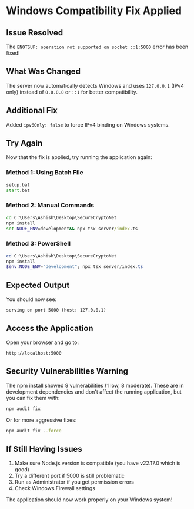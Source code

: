 # Windows Compatibility Fix Applied

## Issue Resolved
The `ENOTSUP: operation not supported on socket ::1:5000` error has been fixed!

## What Was Changed
The server now automatically detects Windows and uses `127.0.0.1` (IPv4 only) instead of `0.0.0.0` or `::1` for better compatibility.

## Additional Fix
Added `ipv6Only: false` to force IPv4 binding on Windows systems.

## Try Again
Now that the fix is applied, try running the application again:

### Method 1: Using Batch File
```cmd
setup.bat
start.bat
```

### Method 2: Manual Commands
```cmd
cd C:\Users\Ashish\Desktop\SecureCryptoNet
npm install
set NODE_ENV=development&& npx tsx server/index.ts
```

### Method 3: PowerShell
```powershell
cd C:\Users\Ashish\Desktop\SecureCryptoNet
npm install
$env:NODE_ENV="development"; npx tsx server/index.ts
```

## Expected Output
You should now see:
```
serving on port 5000 (host: 127.0.0.1)
```

## Access the Application
Open your browser and go to:
```
http://localhost:5000
```

## Security Vulnerabilities Warning
The npm install showed 9 vulnerabilities (1 low, 8 moderate). These are in development dependencies and don't affect the running application, but you can fix them with:

```cmd
npm audit fix
```

Or for more aggressive fixes:
```cmd
npm audit fix --force
```

## If Still Having Issues
1. Make sure Node.js version is compatible (you have v22.17.0 which is good)
2. Try a different port if 5000 is still problematic
3. Run as Administrator if you get permission errors
4. Check Windows Firewall settings

The application should now work properly on your Windows system!